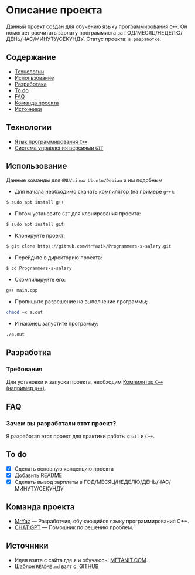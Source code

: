 # Описание проекта

Данный проект создан для обучению языку программирования `C++`. Он помогает расчитать зарлату программиста за ГОД/МЕСЯЦ/НЕДЕЛЮ/ДЕНЬ/ЧАС/МИНУТУ/СЕКУНДУ. Статус проекта: `в разработке`.

## Содержание
- [Технологии](#технологии)
- [Использование](#использование)
- [Разработака](#разработка)
- [To do](#to-do)
- [FAQ](#faq)
- [Команда проекта](#команда-проекта)
- [Источники](#источники)

## Технологии
- [Язык программирования `C++`](https://isocpp.org/)
- [Система управления версиями `GIT`](https://git-scm.com/)

## Использование

Данные команды для `GNU/Linux Ubuntu/Debian` и им подобным

- Для начала необходимо скачать компилятор (на примере `g++`):

```sh
$ sudo apt install g++
```

- Потом установите `GIT` для клонирования проекта:

```sh
$ sudo apt install git
```

- Клонируйте проект:

```sh
$ git clone https://github.com/MrYazik/Programmers-s-salary.git
```

- Перейдите в директорию проекта:

```sh
$ cd Programmers-s-salary
```

- Скомпилируйте его:

```sh
g++ main.cpp
```

- Пропишите разрешение на выполнение программы;

```sh
chmod +x a.out
```

- И наконец запустите программу:

```sh
./a.out
```

## Разработка

### Требования
Для установки и запуска проекта, необходим [Компилятор `C++` (например `g++`)](https://gcc.gnu.org/).

## FAQ 

### Зачем вы разработали этот проект?
Я разработал этот проект для практики работы с `GIT` и `C++`.

## To do
- [x] Сделать основную концепцию проекта
- [x] Добавить README
- [x] Сделать вывод зарплаты в ГОД/МЕСЯЦ/НЕДЕЛЮ/ДЕНЬ/ЧАС/МИНУТУ/СЕКУНДУ

## Команда проекта

- [MrYaz]() — Разработчик, обучающийся языку программирования C++.
- [CHAT GPT]() — Помошник по решению проблем.


## Источники
- Идея взята с сайта где я и обучаюсь: [METANIT.COM](metanit.com).
- Шаблон `README.md` взят с: [GITHUB](https://gist.github.com/bzvyagintsev/0c4adf4403d4261808d75f9576c814c2)
